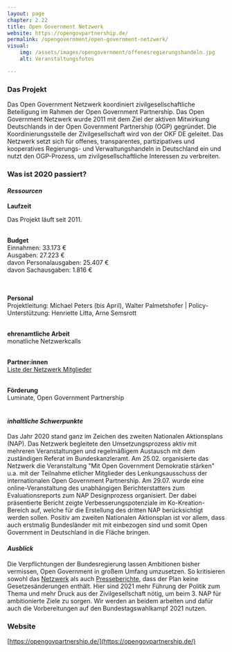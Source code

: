 ```yaml
---
layout: page
chapter: 2.22
title: Open Government Netzwerk
website: https://opengovpartnership.de/
permalink: /opengovernment/open-government-netzwerk/
visual:
    img: /assets/images/opengovernment/offenesregierungshandeln.jpg
    alt: Veranstaltungsfotos

---
```


### Das Projekt

Das Open Government Netzwerk koordiniert zivilgesellschaftliche Beteiligung im Rahmen der Open Government Partnership. Das Open Government Netzwerk wurde 2011 mit dem Ziel der aktiven Mitwirkung Deutschlands in der Open Government Partnership (OGP) gegründet. Die Koordinierungsstelle der Zivilgesellschaft wird von der OKF DE geleitet. Das Netzwerk setzt sich für offenes, transparentes, partizipatives und kooperatives Regierungs- und Verwaltungshandeln in Deutschland ein und nutzt den OGP-Prozess, um zivilgesellschaftliche Interessen zu verbreiten.

### Was ist 2020 passiert?

#### *Ressourcen*

  **Laufzeit** <br>
  
  Das Projekt läuft seit 2011.<br><br>

  **Budget** <br>
  Einnahmen: 33.173 €<br>
  Ausgaben: 27.223 €<br>
  davon Personalausgaben: 25.407 €<br>
  davon Sachausgaben: 1.816 €<br>
  <br><br>

  **Personal** <br>
  Projektleitung: Michael Peters (bis April), Walter Palmetshofer | Policy-Unterstützung: Henriette Litta, Arne Semsrott<br><br>

  **ehrenamtliche Arbeit** <br>
  monatliche Netzwerkcalls<br><br>
  
  **Partner:innen** <br>
  [Liste der Netzwerk Mitglieder](https://opengovpartnership.de/netzwerk/)<br><br>
  
  **Förderung** <br>
  Luminate, Open Government Partnership<br><br>
  
#### *inhaltliche Schwerpunkte*
Das Jahr 2020 stand ganz im Zeichen des zweiten Nationalen Aktionsplans (NAP). Das Netzwerk begleitete den Umsetzungsprozess aktiv mit mehreren Veranstaltungen und regelmäßigem Austausch mit dem zuständigen Referat im Bundeskanzleramt. Am 25.02. organisierte das Netzwerk die Veranstaltung "Mit Open Government Demokratie stärken" u.a. mit der Teilnahme etlicher Mitglieder des Lenkungsausschuss der internationalen Open Government Partnership. Am 29.07. wurde eine online-Veranstaltung des unabhängigen Berichterstatters zum Evaluationsreports zum NAP Designprozess organisiert. Der dabei präsentierte Bericht zeigte Verbesserungspotenziale im Ko-Kreation-Bereich auf, welche für die Erstellung des dritten NAP berücksichtigt werden sollen. Positiv am zweiten Nationalen Aktionsplan ist vor allem, dass auch erstmalig Bundesländer mit mit einbezogen sind und somit Open Government in Deutschland in die Fläche bringen. 

#### *Ausblick*
Die Verpflichtungen der Bundesregierung lassen Ambitionen bisher vermissen, Open Government in großem Umfang umzusetzen. So kritisieren sowohl das [Netzwerk](https://opengovpartnership.de/zweiter-nationale-aktionsplan/) als auch [Presseberichte](https://www.sueddeutsche.de/digital/open-government-bundesregierung-transparenz-1.4586224), dass der Plan keine Gesetzesänderungen enthält.  Hier sind 2021 mehr Führung der Politik zum Thema und mehr Druck aus der Zivilgesellschaft nötig, um beim 3. NAP für ambitionierte Ziele zu sorgen. Wir werden an beidem arbeiten und dafür auch die Vorbereitungen auf den Bundestagswahlkampf 2021 nutzen.

### Website

[https://opengovpartnership.de/](https://opengovpartnership.de/)
